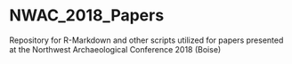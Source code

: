 # NWAC_2018_Papers
Repository for R-Markdown and other scripts utilized for papers presented at the Northwest Archaeological Conference 2018 (Boise)
